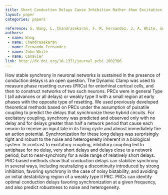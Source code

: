 ```yaml
---
title: Short Conduction Delays Cause Inhibition Rather than Excitation to Favor Synchrony in Hybrid Neuronal Networks of the Entorhinal Cortex
layout: paper
categories: papers

reference: S. Wang, L. Chandrasekaran, F. R. Fernandez, J. A. White, and C. C. Canavier, “Short Conduction Delays Cause Inhibition Rather than Excitation to Favor Synchrony in Hybrid Neuronal Networks of the Entorhinal Cortex,” PLoS Comput Biol, vol. 8, no. 1, p. e1002306, Jan. 2012.
authors: 
 - name: Wang
 - name: Chandrasekaran
 - name: Fernando Fernandez
 - name: John White
 - name: Canavier
link: http://dx.doi.org/10.1371/journal.pcbi.1002306
---
```


How stable synchrony in neuronal networks is sustained in the presence of conduction delays is an open question. The Dynamic Clamp was used to measure phase resetting curves (PRCs) for entorhinal cortical cells, and then to construct networks of two such neurons. PRCs were in general Type I (all advances or all delays) or weakly type II with a small region at early phases with the opposite type of resetting. We used previously developed theoretical methods based on PRCs under the assumption of pulsatile coupling to predict the delays that synchronize these hybrid circuits. For excitatory coupling, synchrony was predicted and observed only with no delay and for delays greater than half a network period that cause each neuron to receive an input late in its firing cycle and almost immediately fire an action potential. Synchronization for these long delays was surprisingly tight and robust to the noise and heterogeneity inherent in a biological system. In contrast to excitatory coupling, inhibitory coupling led to antiphase for no delay, very short delays and delays close to a network period, but to near-synchrony for a wide range of relatively short delays. PRC-based methods show that conduction delays can stabilize synchrony in several ways, including neutralizing a discontinuity introduced by strong inhibition, favoring synchrony in the case of noisy bistability, and avoiding an initial destabilizing region of a weakly type II PRC. PRCs can identify optimal conduction delays favoring synchronization at a given frequency, and also predict robustness to noise and heterogeneity.
